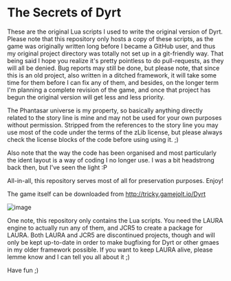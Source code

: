 # The Secrets of Dyrt

These are the original Lua scripts I used to write the original version of Dyrt.
Please note that this repository only hosts a copy of these scripts, as the game was originally written long before I became a GitHub user, and thus my original project directory was totally not set up in a git-friendly way.
That being said I hope you realize it's pretty pointless to do pull-requests, as they will all be denied. Bug reports may still be done, but please note, that since this is an old project, also written in a ditched framework, it will take some time for them before I can fix any of them, and besides, on the longer term I'm planning a complete revision of the game, and once that project has begun the original version will get less and less priority.

The Phantasar universe is my property, so basically anything directly related to the story line is mine and may not be used for your own purposes without permission. Stripped from the references to the story line you may use most of the code under the terms of the zLib license, but please always check the license blocks of the code before using using it. ;)

Also note that the way the code has been organised and most particularly the ident layout is a way of coding I no longer use. I was a bit headstrong back then, but I've seen the light :P

All-in-all, this repository serves most of all for preservation purposes. Enjoy!

The game itself can be downloaded from http://tricky.gamejolt.io/Dyrt

![image](https://user-images.githubusercontent.com/11202073/43742418-287c576c-99d2-11e8-91f3-c11176ceb86f.png)


One note, this repository only contains the Lua scripts. You need the LAURA  engine to actually run any of them, and JCR5 to create a package for LAURA. Both LAURA and JCR5 are discontinued projects, though and will only be kept up-to-date in order to make bugfixing for Dyrt or other gmaes in my older framework possible. If you want to keep LAURA alive, please lemme know and I can tell you all about it ;)

Have fun ;)
